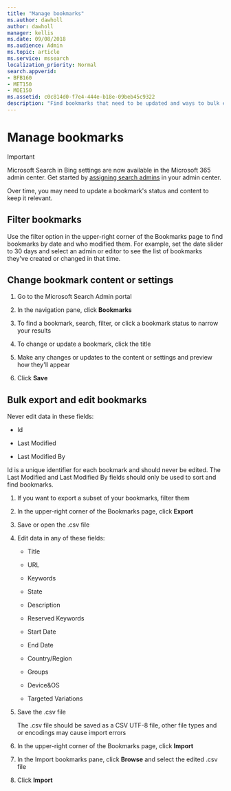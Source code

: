 ```yaml
---
title: "Manage bookmarks"
ms.author: dawholl
author: dawholl
manager: kellis
ms.date: 09/08/2018
ms.audience: Admin
ms.topic: article
ms.service: mssearch
localization_priority: Normal
search.appverid:
- BFB160
- MET150
- MOE150
ms.assetid: c0c814d0-f7e4-444e-b18e-09beb45c9322
description: "Find bookmarks that need to be updated and ways to bulk edit bookmark results for Microsoft Search"
---
```


# Manage bookmarks

> [!IMPORTANT]
> Microsoft Search in Bing settings are now available in the Microsoft 365 admin center. Get started by [assigning search admins](https://docs.microsoft.com/en-us/microsoftsearch/setup-microsoft-search#step-2-assign-search-admin-and-search-editor) in your admin center.

Over time, you may need to update a bookmark's status and content to keep it relevant. 
  
## Filter bookmarks

Use the filter option in the upper-right corner of the Bookmarks page to find bookmarks by date and who modified them. For example, set the date slider to 30 days and select an admin or editor to see the list of bookmarks they've created or changed in that time.
  
## Change bookmark content or settings

1. Go to the Microsoft Search Admin portal
    
2. In the navigation pane, click **Bookmarks**
    
3. To find a bookmark, search, filter, or click a bookmark status to narrow your results
    
4. To change or update a bookmark, click the title
    
5. Make any changes or updates to the content or settings and preview how they'll appear 
    
6. Click **Save**
    
## Bulk export and edit bookmarks

Never edit data in these fields:
  
- Id
    
- Last Modified
    
- Last Modified By
    
Id is a unique identifier for each bookmark and should never be edited. The Last Modified and Last Modified By fields should only be used to sort and find bookmarks.
  
1. If you want to export a subset of your bookmarks, filter them
    
2. In the upper-right corner of the Bookmarks page, click **Export**
    
3. Save or open the .csv file
    
4. Edit data in any of these fields:
   - Title
    
   - URL
    
   - Keywords
    
   - State
    
   - Description
    
   - Reserved Keywords
    
   - Start Date
    
   - End Date
    
   - Country/Region
    
   - Groups
    
   - Device&amp;OS
    
   - Targeted Variations
    
5. Save the .csv file

    The .csv file should be saved as a CSV UTF-8 file, other file types and or encodings may cause import errors
    
6. In the upper-right corner of the Bookmarks page, click **Import**
    
7. In the Import bookmarks pane, click **Browse** and select the edited .csv file 
    
8. Click **Import**